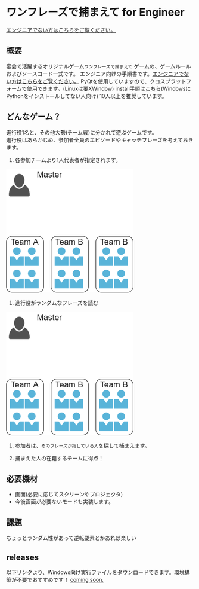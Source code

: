 # ワンフレーズで捕まえて for Engineer

[エンジニアでない方はこちらをご覧ください。](README.md)

## 概要

宴会で活躍するオリジナルゲーム`ワンフレーズで捕まえて` ゲームの、ゲームルールおよびソースコード一式です。
エンジニア向けの手順書です。[エンジニアでない方はこちらをご覧ください。](README.md)
PyQtを使用していますので、クロスプラットフォームで使用できます。(Linuxは要XWindow)
install手順は[こちら](installation.md)(WindowsにPythonをインストールしてない人向け)
10人以上を推奨しています。

## どんなゲーム？

進行役1名と、その他大勢(チーム戦)に分かれて遊ぶゲームです。  
進行役はあらかじめ、参加者全員のエピソードやキャッチフレーズを考えておきます。  
1. 各参加チームより1人代表者が指定されます。

![rye0](imgs/rye0.png)

1. 進行役がランダムなフレーズを読む

![rye0](imgs/rye0.png)

1. 参加者は、`そのフレーズが指している人`を探して捕まえます。

1. 捕まえた人の在籍するチームに得点！

## 必要機材

* 画面(必要に応じてスクリーンやプロジェクタ)
* 今後画面が必要ないモードも実装します。

## 課題

ちょっとランダム性があって逆転要素とかあれば楽しい

## releases

以下リンクより、Windows向け実行ファイルをダウンロードできます。環境構築が不要でおすすめです！
[coming soon.](https://google.com)

